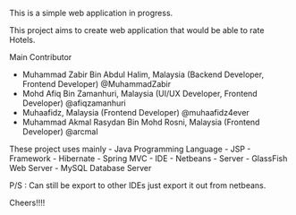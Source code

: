 This is a simple web application in progress.

This project aims to create web application that would be able to rate Hotels.

Main Contributor
- Muhammad Zabir Bin Abdul Halim, Malaysia (Backend Developer, Frontend Developer) @MuhammadZabir
- Mohd Afiq Bin Zamanhuri, Malaysia (UI/UX Developer, Frontend Developer) @afiqzamanhuri
- Muhaafidz, Malaysia (Frontend Developer) @muhaafidz4ever
- Muhammad Akmal Rasydan Bin Mohd Rosni, Malaysia (Frontend Developer) @arcmal

These project uses mainly
	- Java Programming Language
	- JSP
	- Framework
		- Hibernate
		- Spring MVC
	- IDE
		- Netbeans
	- Server
		- GlassFish Web Server
		- MySQL Database Server
		
P/S : Can still be export to other IDEs just export it out from netbeans.

Cheers!!!!
